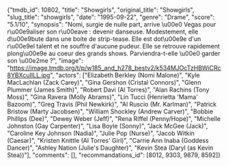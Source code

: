 {"tmdb_id": 10802, "title": "Showgirls", "original_title": "Showgirls", "slug_title": "showgirls", "date": "1995-09-22", "genre": "Drame", "score": "5.1/10", "synopsis": "Nomi, surgie de nulle part, arrive \u00e0 Vegas pour r\u00e9aliser son r\u00eave : devenir danseuse. Modestement, elle d\u00e9bute dans une boite de strip-tease. Elle est dot\u00e9e d'un r\u00e9el talent et ne souffre d'aucune pudeur. Elle se retrouve rapidement plong\u00e9e au coeur des grands shows. Parviendra-t-elle \u00e0 garder son \u00e2me ?", "image": "https://image.tmdb.org/t/p/w185_and_h278_bestv2/k534MJOcTzHBWiCRc8YBXcuIILL.jpg", "actors": ["Elizabeth Berkley (Nomi Malone)", "Kyle MacLachlan (Zack Carey)", "Gina Gershon (Cristal Connors)", "Glenn Plummer (James Smith)", "Robert Davi (Al Torres)", "Alan Rachins (Tony Moss)", "Gina Ravera (Molly Abrams)", "Lin Tucci (Henrietta 'Mama' Bazoom)", "Greg Travis (Phil Newkirk)", "Al Ruscio (Mr. Karlman)", "Patrick Bristow (Marty Jacobsen)", "William Shockley (Andrew Carver)", "Bobbie Phillips (Dee)", "Dewey Weber (Jeff)", "Rena Riffel (Penny/Hope)", "Michelle Johnston (Gay Carpenter)", "Lisa Boyle (Sonny)", "Jack McGee (Jack)", "Caroline Key Johnson (Nadia)", "Julie Pop (Nurse)", "Jacob Witkin (Caesar)", "Kristen Knittle (Al Torres' Girl)", "Carrie Ann Inaba (Goddess Dancer)", "Ashley Nation (Julie's Daughter)", "Kevin Stea (Daryl (as Kevin Stea))"], "comments": [], "recommandations_id": [8012, 9303, 9879, 8592]}